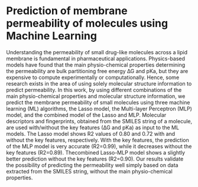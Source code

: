 # Prediction of membrane permeability of molecules using Machine Learning
Understanding the permeability of small drug-like molecules across a lipid membrane is fundamental in pharmaceutical applications. Physics-based models have found that the main physio-chemical properties determining the permeability are bulk partitioning free energy ∆G and pKa, but they are expensive to compute experimentally or computationally. Hence, some research exists in the area of using solely molecular structure information to predict permeability. In this work, by using different combinations of the main physio-chemical properties and molecular structure information, we predict the membrane permeability of small molecules using three machine learning (ML) algorithms, the Lasso model, the Multi-layer Perceptron (MLP) model, and the combined model of the Lasso and MLP. Molecular descriptors and fingerprints, obtained from the SMILES string of a molecule, are used with/without the key features (∆G and pKa) as input to the ML models. The Lasso model shows R2 values of 0.80 and 0.72 with and without the key features, respectively. With the key features, the prediction of the MLP model is very accurate (R2=0.99), while it decreases without the key features (R2=0.89). Thecombined Lasso-MLP model shows a slightly better prediction without the key features (R2=0.90). Our results validate the possibility of predicting the permeability well simply based on data extracted from the SMILES string, without the main physio-chemical properties.
